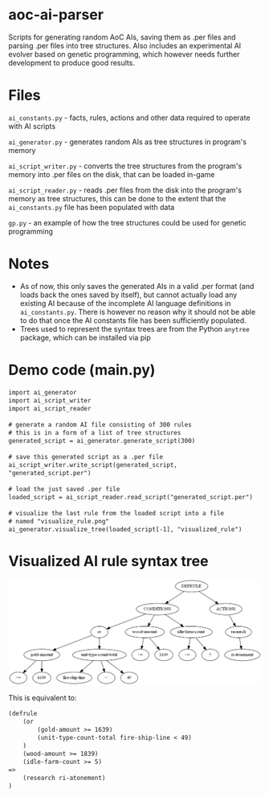 # aoc-ai-parser
Scripts for generating random AoC AIs, saving them as .per files and parsing .per files into tree structures. Also includes an experimental AI evolver based on genetic programming, which however needs further development to produce good results.

# Files
`ai_constants.py` - facts, rules, actions and other data required to operate with AI scripts

`ai_generator.py` - generates random AIs as tree structures in program's memory

`ai_script_writer.py` - converts the tree structures from the program's memory into .per files on the disk, that can be loaded in-game

`ai_script_reader.py` - reads .per files from the disk into the program's memory as tree structures, this can be done to the extent that the `ai_constants.py` file has been populated with data

`gp.py` - an example of how the tree structures could be used for genetic programming

# Notes
* As of now, this only saves the generated AIs in a valid .per format (and loads back the ones saved by itself), but cannot actually load any existing AI because of the incomplete AI language definitions in `ai_constants.py`. There is however no reason why it should not be able to do that once the AI constants file has been sufficiently populated.
* Trees used to represent the syntax trees are from the Python `anytree` package, which can be installed via pip

# Demo code (main.py)
```
import ai_generator
import ai_script_writer
import ai_script_reader

# generate a random AI file consisting of 300 rules
# this is in a form of a list of tree structures
generated_script = ai_generator.generate_script(300)

# save this generated script as a .per file
ai_script_writer.write_script(generated_script, "generated_script.per")

# load the just saved .per file
loaded_script = ai_script_reader.read_script("generated_script.per")

# visualize the last rule from the loaded script into a file
# named "visualize_rule.png"
ai_generator.visualize_tree(loaded_script[-1], "visualized_rule")
```

# Visualized AI rule syntax tree
![Visualized AI rule syntax tree](https://github.com/FLWL/aoc-ai-parser/blob/master/example/visualized_rule.png?raw=true)

This is equivalent to:
```
(defrule
	(or
		(gold-amount >= 1639)
		(unit-type-count-total fire-ship-line < 49)
	)
	(wood-amount >= 1839)
	(idle-farm-count >= 5)
=>
	(research ri-atonement)
)
```
